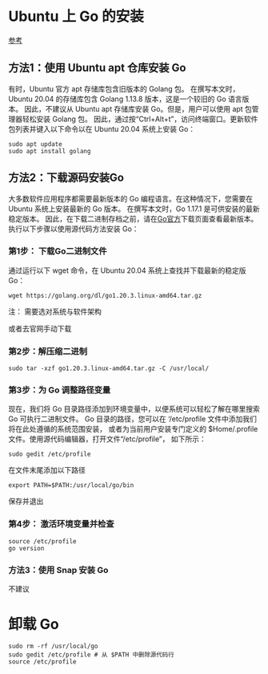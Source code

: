 # Ubuntu 上 Go 的安装
[参考](https://www.linuxmi.com/ubuntu-install-go.html#:~:text=%E6%9B%B4%E6%96%B0%E8%BD%AF%E4%BB%B6%E5%8C%85%E5%88%97%E8%A1%A8%E5%B9%B6%E9%94%AE%E5%85%A5%E4%BB%A5%E4%B8%8B%E5%91%BD%E4%BB%A4%E4%BB%A5%E5%9C%A8%20Ubuntu%2020.04%20%E7%B3%BB%E7%BB%9F%E4%B8%8A%E5%AE%89%E8%A3%85%20Go%EF%BC%9A%20linuxmi%40linuxmi%20%3A~%2Fwww.linuxmi.com%24%20sudo,apt%20update%20linuxmi%40linuxmi%20%3A~%2Fwww.linuxmi.com%24%20sudo%20apt%20install%20golang)
## 方法1：使用 Ubuntu apt 仓库安装 Go
有时，Ubuntu 官方 apt 存储库包含旧版本的 Golang 包。
在撰写本文时，Ubuntu 20.04 的存储库包含 Golang 1.13.8 版本，这是一个较旧的 Go 语言版本。
因此，不建议从 Ubuntu apt 存储库安装 Go。但是，用户可以使用 apt 包管理器轻松安装 Golang 包。
因此，通过按“Ctrl+Alt+t”，访问终端窗口。更新软件包列表并键入以下命令以在 Ubuntu 20.04 系统上安装 Go：

```
sudo apt update
sudo apt install golang
```

## 方法2：下载源码安装Go 
大多数软件应用程序都需要最新版本的 Go 编程语言。在这种情况下，您需要在 Ubuntu 系统上安装最新的 Go 版本。
在撰写本文时，Go 1.17.1 是可供安装的最新稳定版本。
因此，在下载二进制存档之前，请在[Go官方](https://go.dev/dl/)下载页面查看最新版本。执行以下步骤以使用源代码方法安装 Go：

### 第1步： 下载Go二进制文件
通过运行以下 wget 命令，在 Ubuntu 20.04 系统上查找并下载最新的稳定版 Go：
```
wget https://golang.org/dl/go1.20.3.linux-amd64.tar.gz
```
注： 需要选对系统与软件架构

或者去官网手动下载

### 第2步：解压缩二进制
```
sudo tar -xzf go1.20.3.linux-amd64.tar.gz -C /usr/local/
```

### 第3步：为 Go 调整路径变量
现在，我们将 Go 目录路径添加到环境变量中，以便系统可以轻松了解在哪里搜索 Go 可执行二进制文件。
Go 目录的路径，您可以在 ‘/etc/profile 文件中添加我们将在此处遵循的系统范围安装，
或者为当前用户安装专门定义的 $Home/.profile 文件。使用源代码编辑器，打开文件“/etc/profile”，
如下所示：
```
sudo gedit /etc/profile
```
在文件末尾添加以下路径
```
export PATH=$PATH:/usr/local/go/bin
```
保存并退出

### 第4步： 激活环境变量并检查
```
source /etc/profile
go version
```

### 方法3：使用 Snap 安装 Go
不建议

# 卸载 Go
```
sudo rm -rf /usr/local/go
sudo gedit /etc/profile # 从 $PATH 中删除源代码行
source /etc/profile
```